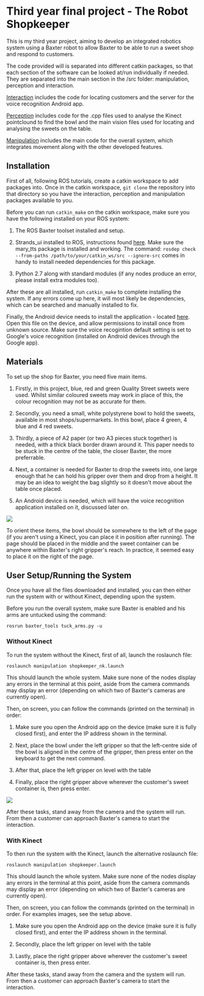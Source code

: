 # Third year final project - The Robot Shopkeeper

This is my third year project, aiming to develop an integrated robotics system using a Baxter robot to allow Baxter to be able to run a sweet shop and respond to customers.

The code provided will is separated into different catkin packages, so that each section of the software can be looked at/run individually if needed. They are separated into the main section in the /src folder: manipulation, perception and interaction.

[Interaction](https://github.com/um10kh/baxter-project/tree/master/src/interaction/src) includes the code for locating customers and the server for the voice recognition Android app.

[Perception](https://github.com/um10kh/baxter-project/tree/master/src/perception/src) includes code for the .cpp files used to analyse the Kinect pointclound to find the bowl and the main vision files used for locating and analysing the sweets on the table.

[Manipulation](https://github.com/um10kh/baxter-project/tree/master/src/manipulation/src) includes the main code for the overall system, which integrates movement along with the other developed features.

## Installation

First of all, following ROS tutorials, create a catkin workspace to add packages into. Once in the catkin workspace, ```git clone``` the repository into that directory so you have the interaction, perception and manipulation packages available to you.

Before you can run ```catkin_make``` on the catkin workspace, make sure you have the following installed on your ROS system:

1. The ROS Baxter toolset installed and setup.

2. Strands_ui installed to ROS, instructions found [here](https://github.com/strands-project/strands_ui). Make sure the mary_tts package is installed and working. The command:
```rosdep check --from-paths /path/to/your/catkin_ws/src --ignore-src``` comes in handy to install needed dependencies for this package.

3. Python 2.7 along with standard modules (if any nodes produce an error, please install extra modules too).

After these are all installed, run ```catkin_make``` to complete installing the system. If any errors come up here, it will most likely be dependencies, which can be searched and manually installed to fix.

Finally, the Android device needs to install the application - located [here](https://github.com/um10kh/baxter-project/blob/master/App/SweetShop.apk). Open this file on the device, and allow permissions to install once from unknown source. Make sure the voice recogintion default setting is set to Google's voice recognition (installed on Android devices through the Google app).

## Materials

To set up the shop for Baxter, you need five main items. 

1. Firstly, in this project, blue, red and green Quality Street sweets were used. Whilst similar coloured sweets may work in place of this, the colour recognition may not be as accurate for them.

2. Secondly, you need a small, white polystyrene bowl to hold the sweets, available in most shops/supermarkets. In this bowl, place 4 green, 4 blue and 4 red sweets.

3. Thirdly, a piece of A2 paper (or two A3 pieces stuck together) is needed, with a thick black border drawn around it. This paper needs to be stuck in the centre of the table, the closer Baxter, the more preferrable.

4. Next, a container is needed for Baxter to drop the sweets into, one large enough that he can hold his gripper over them and drop from a height. It may be an idea to weight the bag slightly so it doesn't move about the table once placed.

5. An Android device is needed, which will have the voice recognition application installed on it, discussed later on.

![](https://github.com/um10kh/baxter-project/blob/master/readmeimages/materialsresized.jpg)

To orient these items, the bowl should be somewhere to the left of the page (if you aren't using a Kinect, you can place it in position after running). The page should be placed in the middle and the sweet container can be anywhere within Baxter's right gripper's reach. In practice, it seemed easy to place it on the right of the page.

## User Setup/Running the System

Once you have all the files downloaded and installed, you can then either run the system with or without Kinect, depending upon the system.

Before you run the overall system, make sure Baxter is enabled and his arms are untucked using the command:

```rosrun baxter_tools tuck_arms.py -u```

### Without Kinect

To run the system without the Kinect, first of all, launch the roslaunch file:

```roslaunch manipulation shopkeeper_nk.launch```

This should launch the whole system. Make sure none of the nodes display any errors in the terminal at this point, aside from the camera commands may display an error (depending on which two of Baxter's cameras are currently open).

Then, on screen, you can follow the commands (printed on the terminal) in order:

1. Make sure you open the Android app on the device (make sure it is fully closed first), and enter the IP address shown in the terminal.

2. Next, place the bowl under the left gripper so that the left-centre side of the bowl is aligned in the centre of the gripper, then press enter on the keyboard to get the next command.

3. After that, place the left gripper on level with the table 

4. Finally, place the right gripper above wherever the customer's sweet container is, then press enter.

![](https://github.com/um10kh/baxter-project/blob/master/readmeimages/setupresized.jpg)

After these tasks, stand away from the camera and the system will run. From then a customer can approach Baxter's camera to start the interaction.

### With Kinect

To then run the system with the Kinect, launch the alternative roslaunch file:

```roslaunch manipulation shopkeeper.launch```

This should launch the whole system. Make sure none of the nodes display any errors in the terminal at this point, aside from the camera commands may display an error (depending on which two of Baxter's cameras are currently open).

Then, on screen, you can follow the commands (printed on the terminal) in order. For examples images, see the setup above.

1. Make sure you open the Android app on the device (make sure it is fully closed first), and enter the IP address shown in the terminal.

2. Secondly, place the left gripper on level with the table 

3. Lastly, place the right gripper above wherever the customer's sweet container is, then press enter.

After these tasks, stand away from the camera and the system will run. From then a customer can approach Baxter's camera to start the interaction.
